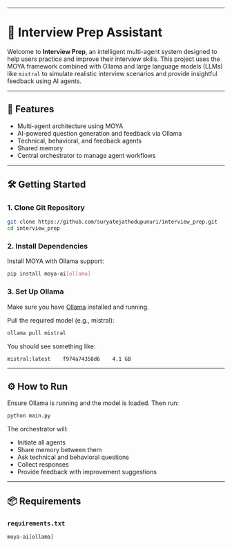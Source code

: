 

---

# 💼 Interview Prep Assistant

Welcome to **Interview Prep**, an intelligent multi-agent system designed to help users practice and improve their interview skills. This project uses the MOYA framework combined with Ollama and large language models (LLMs) like `mistral` to simulate realistic interview scenarios and provide insightful feedback using AI agents.

---

## 🚀 Features

* Multi-agent architecture using MOYA
* AI-powered question generation and feedback via Ollama
* Technical, behavioral, and feedback agents
* Shared memory
* Central orchestrator to manage agent workflows

---

## 🛠️ Getting Started

### 1. Clone Git Repository

```bash
git clone https://github.com/suryatejathodupunuri/interview_prep.git
cd interview_prep
```

### 2. Install Dependencies

Install MOYA with Ollama support:

```bash
pip install moya-ai[ollama]
```

### 3. Set Up Ollama

Make sure you have [Ollama](https://ollama.com/download) installed and running.

Pull the required model (e.g., mistral):

```bash
ollama pull mistral
```

You should see something like:

```
mistral:latest    f974a74358d6    4.1 GB
```

---

## ⚙️ How to Run

Ensure Ollama is running and the model is loaded. Then run:

```bash
python main.py
```

The orchestrator will:

* Initiate all agents
* Share memory between them
* Ask technical and behavioral questions
* Collect responses
* Provide feedback with improvement suggestions

---

## 📦 Requirements

### `requirements.txt`

```text
moya-ai[ollama]
```
